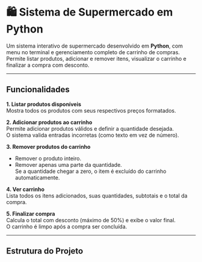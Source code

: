 # 🛍️ Sistema de Supermercado em Python

Um sistema interativo de supermercado desenvolvido em **Python**, com menu no terminal e gerenciamento completo de carrinho de compras.  
Permite listar produtos, adicionar e remover itens, visualizar o carrinho e finalizar a compra com desconto.

---

##  Funcionalidades

 **1. Listar produtos disponíveis**  
Mostra todos os produtos com seus respectivos preços formatados.

 **2. Adicionar produtos ao carrinho**  
Permite adicionar produtos válidos e definir a quantidade desejada.  
O sistema valida entradas incorretas (como texto em vez de número).

 **3. Remover produtos do carrinho**  
- Remover o produto inteiro.  
- Remover apenas uma parte da quantidade.  
Se a quantidade chegar a zero, o item é excluído do carrinho automaticamente.

 **4. Ver carrinho**  
Lista todos os itens adicionados, suas quantidades, subtotais e o total da compra.

 **5. Finalizar compra**  
Calcula o total com desconto (máximo de 50%) e exibe o valor final.  
O carrinho é limpo após a compra ser concluída.

---

##  Estrutura do Projeto


